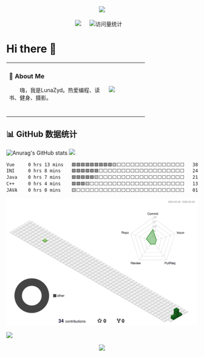<div align="center">

  <!-- knock code pictures 敲代码的图片 -->
  <picture>
    <source media="(prefers-color-scheme: dark)" srcset="https://cdn.jsdelivr.net/gh/sun0225SUN/sun0225SUN/assets/images/coding.gif" />
    <source media="(prefers-color-scheme: light)" srcset="https://cdn.jsdelivr.net/gh/sun0225SUN/sun0225SUN/assets/images/developer.svg" height="225px" />
    <img src="https://cdn.jsdelivr.net/gh/sun0225SUN/sun0225SUN/assets/images/coding.gif" />
  </picture>

  <!-- for beauty 留个空行好看点 -->
  <div>&nbsp;</div>


<!-- profile logo 个人资料徽标 -->
  <div>
    <img src="https://img.shields.io/endpoint?url=https://wakapi.dev/api/compat/shields/v1/LunaZyd/interval:all_time&label=All%20time&color=blue" />
    &emsp;
    <img src="https://komarev.com/ghpvc/?username=LunaZyd&label=Views&color=orange&style=flat" alt="访问量统计" />
    &emsp;
  </div>

</div>

# Hi there 👋 
<table>
  
<tr><td>

### 🤺 About Me

<img align="right" width="88" src="https://avatars.githubusercontent.com/u/45090349?v=4" />

<p>&emsp;&emsp;嗨，我是LunaZyd。热爱编程、读书、健身、摄影。</p>

  <!-- for beauty 留个空行好看点 -->
  <div>&nbsp;</div>

</td></tr>

<tr><td>
</table>


## 📊 GitHub 数据统计
![Anurag's GitHub stats](https://github-readme-stats.vercel.app/api?username=LunaZyd&show_icons=true&theme=radical)
<img src="https://github-readme-stats.vercel.app/api/top-langs/?username=LunaZyd&theme=transparent&hide_border=true&layout=donut-vertical" />
<!--START_SECTION:waka-->

```txt
Vue     0 hrs 13 mins   🟩🟩🟩🟩🟩🟩🟩🟩🟩🟨⬜⬜⬜⬜⬜⬜⬜⬜⬜⬜⬜⬜⬜⬜⬜   38.53 %
INI     0 hrs 8 mins    🟩🟩🟩🟩🟩🟩⬜⬜⬜⬜⬜⬜⬜⬜⬜⬜⬜⬜⬜⬜⬜⬜⬜⬜⬜   24.28 %
Java    0 hrs 7 mins    🟩🟩🟩🟩🟩🟨⬜⬜⬜⬜⬜⬜⬜⬜⬜⬜⬜⬜⬜⬜⬜⬜⬜⬜⬜   21.90 %
C++     0 hrs 4 mins    🟩🟩🟩🟨⬜⬜⬜⬜⬜⬜⬜⬜⬜⬜⬜⬜⬜⬜⬜⬜⬜⬜⬜⬜⬜   13.26 %
JAVA    0 hrs 0 mins    🟨⬜⬜⬜⬜⬜⬜⬜⬜⬜⬜⬜⬜⬜⬜⬜⬜⬜⬜⬜⬜⬜⬜⬜⬜   01.14 %
```
<!--END_SECTION:waka-->

![](./profile-3d-contrib/profile-green-animate.svg)

![](https://github-readme-stats.vercel.app/api/wakatime?username=LunaZyd&api_domain=wakapi.dev&bg_color=1A202C&title_color=2F855A&icon_color=2F855A&text_color=ffffff&custom_title=Wakapi.dev+Stats+%28All+Time%29&layout=compact)



<p align="center">
<img src="https://capsule-render.vercel.app/api?type=waving&color=timeGradient&height=300&&section=footer&text={THE END}&fontSize=90&fontAlign=50&fontAlignY=70&desc={Just Do It}&descAlign=50&descSize=30&descAlignY=40&animation=twinkling" />
</p>
